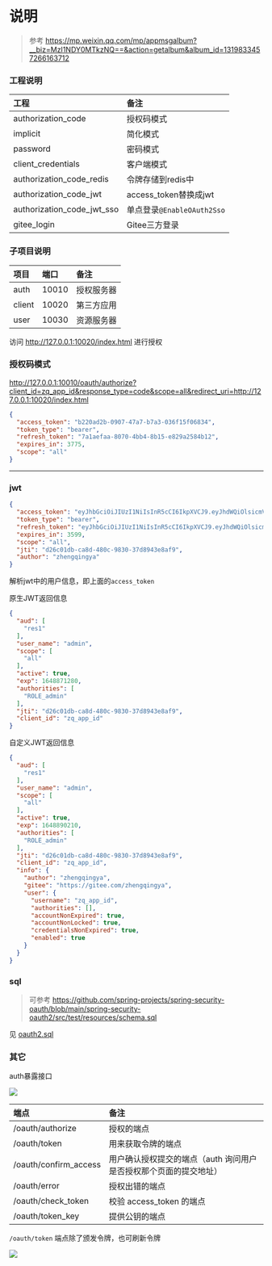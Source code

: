 # 说明

> 参考 https://mp.weixin.qq.com/mp/appmsgalbum?__biz=MzI1NDY0MTkzNQ==&action=getalbum&album_id=1319833457266163712

### 工程说明

| 工程               | 备注       |
| :----------------- | :--------- |
| authorization_code | 授权码模式 |
| implicit           | 简化模式   |
| password           | 密码模式   |
| client_credentials | 客户端模式 |
| authorization_code_redis | 令牌存储到redis中 |
| authorization_code_jwt | access_token替换成jwt |
| authorization_code_jwt_sso | 单点登录`@EnableOAuth2Sso` |
| gitee_login | Gitee三方登录 |

### 子项目说明

| 项目        | 端口 | 备注       |
| :---------- | :--- | :--------- |
| auth | 10010 | 授权服务器 |
| client  | 10020 | 第三方应用 |
| user | 10030 | 资源服务器 |

访问 http://127.0.0.1:10020/index.html 进行授权

### 授权码模式

http://127.0.0.1:10010/oauth/authorize?client_id=zq_app_id&response_type=code&scope=all&redirect_uri=http://127.0.0.1:10020/index.html

```json
{
  "access_token": "b220ad2b-0907-47a7-b7a3-036f15f06834",
  "token_type": "bearer",
  "refresh_token": "7a1aefaa-8070-4bb4-8b15-e829a2584b12",
  "expires_in": 3775,
  "scope": "all"
}
```

---

### jwt

```json
{
  "access_token": "eyJhbGciOiJIUzI1NiIsInR5cCI6IkpXVCJ9.eyJhdWQiOlsicmVzMSJdLCJ1c2VyX25hbWUiOiJhZG1pbiIsInNjb3BlIjpbImFsbCJdLCJleHAiOjE2NDg4NzEyODAsImF1dGhvcml0aWVzIjpbIlJPTEVfYWRtaW4iXSwianRpIjoiZDI2YzAxZGItY2E4ZC00ODBjLTk4MzAtMzdkODk0M2U4YWY5IiwiY2xpZW50X2lkIjoienFfYXBwX2lkIn0.tzjoVFzsPjRPUPnsL3xaFVGENEBg2_V7bDEVk7EbfA0",
  "token_type": "bearer",
  "refresh_token": "eyJhbGciOiJIUzI1NiIsInR5cCI6IkpXVCJ9.eyJhdWQiOlsicmVzMSJdLCJ1c2VyX25hbWUiOiJhZG1pbiIsInNjb3BlIjpbImFsbCJdLCJhdGkiOiJkMjZjMDFkYi1jYThkLTQ4MGMtOTgzMC0zN2Q4OTQzZThhZjkiLCJleHAiOjE2NDkxMjY4MTIsImF1dGhvcml0aWVzIjpbIlJPTEVfYWRtaW4iXSwianRpIjoiNmFjZDQwYmYtYjk4Yi00Y2RkLWI4MDQtMTBlMzM1ZDNjY2YzIiwiY2xpZW50X2lkIjoienFfYXBwX2lkIn0.gnrtIKXhE71pJ1Fn5HmTZU-_3GW-Wst8lNrMplveipw",
  "expires_in": 3599,
  "scope": "all",
  "jti": "d26c01db-ca8d-480c-9830-37d8943e8af9",
  "author": "zhengqingya"
}
```

解析jwt中的用户信息，即上面的`access_token`

原生JWT返回信息

```json
{
  "aud": [
    "res1"
  ],
  "user_name": "admin",
  "scope": [
    "all"
  ],
  "active": true,
  "exp": 1648871280,
  "authorities": [
    "ROLE_admin"
  ],
  "jti": "d26c01db-ca8d-480c-9830-37d8943e8af9",
  "client_id": "zq_app_id"
}
```

自定义JWT返回信息

```json
{
  "aud": [
    "res1"
  ],
  "user_name": "admin",
  "scope": [
    "all"
  ],
  "active": true,
  "exp": 1648890210,
  "authorities": [
    "ROLE_admin"
  ],
  "jti": "d26c01db-ca8d-480c-9830-37d8943e8af9",
  "client_id": "zq_app_id",
  "info": {
    "author": "zhengqingya",
    "gitee": "https://gitee.com/zhengqingya",
    "user": {
      "username": "zq_app_id",
      "authorities": [],
      "accountNonExpired": true,
      "accountNonLocked": true,
      "credentialsNonExpired": true,
      "enabled": true
    }
  }
}
```

### sql

> 可参考 https://github.com/spring-projects/spring-security-oauth/blob/main/spring-security-oauth2/src/test/resources/schema.sql

见 [oauth2.sql](./sql/oauth2.sql)

### 其它

auth暴露接口

![](images/auth暴露接口.png)

| 端点                  | 备注                                                         |
| :-------------------- | :----------------------------------------------------------- |
| /oauth/authorize      | 授权的端点                                             |
| /oauth/token          | 用来获取令牌的端点                                     |
| /oauth/confirm_access | 用户确认授权提交的端点（auth 询问用户是否授权那个页面的提交地址） |
| /oauth/error          | 授权出错的端点                                               |
| /oauth/check_token    | 校验 access_token 的端点                                     |
| /oauth/token_key      | 提供公钥的端点                                               |

`/oauth/token` 端点除了颁发令牌，也可刷新令牌

![](images/auth刷新令牌.png)

